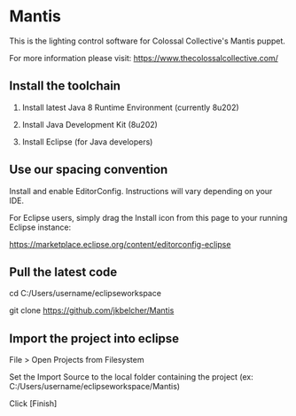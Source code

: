 # Mantis

This is the lighting control software for Colossal Collective's Mantis puppet.

For more information please visit:
https://www.thecolossalcollective.com/


## Install the toolchain

1. Install latest Java 8 Runtime Environment (currently 8u202)

2. Install Java Development Kit (8u202)

3. Install Eclipse (for Java developers)


## Use our spacing convention

Install and enable EditorConfig.  Instructions will vary depending on your IDE.

For Eclipse users, simply drag the Install icon from this page to your running Eclipse instance:

https://marketplace.eclipse.org/content/editorconfig-eclipse


## Pull the latest code

cd C:/Users/username/eclipseworkspace

git clone https://github.com/jkbelcher/Mantis


## Import the project into eclipse

File > Open Projects from Filesystem

Set the Import Source to the local folder containing the project (ex: C:/Users/username/eclipseworkspace/Mantis)

Click [Finish]
